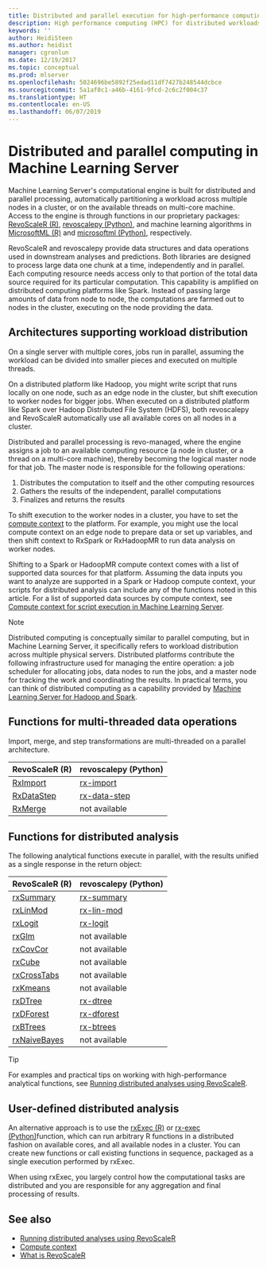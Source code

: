 ```yaml
---
title: Distributed and parallel execution for high-performance computing (Machine Learning Server)
description: High performance computing (HPC) for distributed workloads using SQL Server in-database and Hadoop clusters computing RevoScaleR package for R and revoscalepy for Python.
keywords: ''
author: HeidiSteen
ms.author: heidist
manager: cgronlun
ms.date: 12/19/2017
ms.topic: conceptual
ms.prod: mlserver
ms.openlocfilehash: 5024696be5892f25edad11df7427b248544dcbce
ms.sourcegitcommit: 5a1af0c1-a46b-4161-9fcd-2c6c2f004c37
ms.translationtype: HT
ms.contentlocale: en-US
ms.lasthandoff: 06/07/2019
---
```

# <a name="distributed-and-parallel-computing-in-machine-learning-server"></a>Distributed and parallel computing in Machine Learning Server

Machine Learning Server's computational engine is built for distributed and parallel processing, automatically partitioning a workload across multiple nodes in a cluster, or on the available threads on multi-core machine. Access to the engine is through functions in our proprietary packages: [RevoScaleR (R)](../r-reference/revoscaler/revoscaler.md), [revoscalepy (Python)](../python-reference/revoscalepy/revoscalepy-package.md), and machine learning algorithms in [MicrosoftML (R)](../r-reference/microsoftml/microsoftml-package.md) and [microsoftml (Python)](../python-reference/microsoftml/microsoftml-package.md), respectively.  

RevoScaleR and revoscalepy provide data structures and data operations used in downstream analyses and predictions. Both libraries are designed to process large data one chunk at a time, independently and in parallel. Each computing resource needs access only to that portion of the total data source required for its particular computation. This capability is amplified on distributed computing platforms like Spark. Instead of passing large amounts of data from node to node, the computations are farmed out to nodes in the cluster, executing on the node providing the data.

## <a name="architectures-supporting-workload-distribution"></a>Architectures supporting workload distribution

On a single server with multiple cores, jobs run in parallel, assuming the workload can be divided into smaller pieces and executed on multiple threads. 

On a distributed platform like Hadoop, you might write script that runs locally on one node, such as an edge node in the cluster, but shift execution to worker nodes for bigger jobs. When executed on a distributed platform like Spark over Hadoop Distributed File System (HDFS), both revoscalepy and RevoScaleR automatically use all available cores on all nodes in a cluster.  

Distributed and parallel processing is revo-managed, where the engine assigns a job to an available computing resource (a node in cluster, or a thread on a multi-core machine), thereby becoming the logical master node for that job. The master node is responsible for the following operations:

1. Distributes the computation to itself and the other computing resources
2. Gathers the results of the independent, parallel computations
3. Finalizes and returns the results

To shift execution to the worker nodes in a cluster, you have to set the [compute context](concept-what-is-compute-context.md) to the platform. For example, you might use the local compute context on an edge node to prepare data or set up variables, and then shift context  to RxSpark or RxHadoopMR to run data analysis on worker nodes. 

Shifting to a Spark or HadoopMR compute context comes with a list of supported data sources for that platform. Assuming the data inputs you want to analyze are supported in a Spark or Hadoop compute context, your scripts for distributed analysis can include any of the functions noted in this article. For a list of supported data sources by compute context, see [Compute context for script execution in Machine Learning Server](concept-what-is-compute-context.md).

> [!Note]
> Distributed computing is conceptually similar to parallel computing, but in Machine Learning Server, it specifically refers to workload distribution across multiple physical servers. Distributed platforms contribute the following infrastructure used for managing the entire operation: a job scheduler for allocating jobs, data nodes to run the jobs, and a master node for tracking the work and coordinating the results. In practical terms, you can think of distributed computing as a capability provided by [Machine Learning Server for Hadoop and Spark](../install/machine-learning-server-hadoop-install.md).

## <a name="functions-for-multi-threaded-data-operations"></a>Functions for multi-threaded data operations

Import, merge, and step transformations are multi-threaded on a parallel architecture.

| RevoScaleR (R) | revoscalepy (Python) |
|----------------|----------------------|
| [RxImport](../r-reference/revoscaler/rximport.md) | [rx-import](../python-reference/revoscalepy/rx-import.md) | 
| [RxDataStep](../r-reference/revoscaler/rxdatastep.md) | [rx-data-step](../python-reference/revoscalepy/rx-data-step.md) | 
| [RxMerge](../r-reference/revoscaler/rxmergexdf.md) | not available |

## <a name="functions-for-distributed-analysis"></a>Functions for distributed analysis

The following analytical functions execute in parallel, with the results unified as a single response in the return object:

| RevoScaleR (R) | revoscalepy (Python) |
|----------------|----------------------|
| [rxSummary](../r-reference/revoscaler/rxsummary.md) | [rx-summary](../python-reference/revoscalepy/rx-summary.md) |
| [rxLinMod](../r-reference/revoscaler/rxlinmod.md) | [rx-lin-mod](../python-reference/revoscalepy/rx-lin-mod.md) |
| [rxLogit](../r-reference/revoscaler/rxlogit.md) | [rx-logit](../python-reference/revoscalepy/rx-logit.md) |
| [rxGlm](../r-reference/revoscaler/rxglm.md) | not available |
| [rxCovCor](../r-reference/revoscaler/rxglm.md) | not available |
| [rxCube](../r-reference/revoscaler/rxcube.md) | not available |
| [rxCrossTabs](../r-reference/revoscaler/rxcrosstabs.md) | not available |
| [rxKmeans](../r-reference/revoscaler/rxkmeans.md) | not available |
| [rxDTree](../r-reference/revoscaler/rxdtree.md) | [rx-dtree](../python-reference/revoscalepy/rx-dtree.md) |
| [rxDForest](../r-reference/revoscaler/rxdforest.md) | [rx-dforest](../python-reference/revoscalepy/rx-dforest.md) |
| [rxBTrees](../r-reference/revoscaler/rxbtrees.md) | [rx-btrees](../python-reference/revoscalepy/rx-btrees.md) |
| [rxNaiveBayes](../r-reference/revoscaler/rxnaivebayes.md) | not available |

> [!Tip]
> For examples and practical tips on working with high-performance analytical functions, see [Running distributed analyses using RevoScaleR](how-to-revoscaler-distributed-computing-distributed-analysis.md).

## <a name="user-defined-distributed-analysis"></a>User-defined distributed analysis

An alternative approach is to use the [rxExec (R)](../r-reference/revoscaler/rxexec.md) or [rx-exec (Python)](../python-reference/revoscalepy/rx-exec.md)function, which can run arbitrary R functions in a distributed fashion on available cores, and all available nodes in a cluster. You can create new functions or call existing functions in sequence, packaged as a single execution performed by rxExec.

When using rxExec, you largely control how the computational tasks are distributed and you are responsible for any aggregation and final processing of results. 

## <a name="see-also"></a>See also

+ [Running distributed analyses using RevoScaleR](how-to-revoscaler-distributed-computing-distributed-analysis.md)
+ [Compute context](concept-what-is-compute-context.md) 
+ [What is RevoScaleR](concept-what-is-revoscaler.md) 


